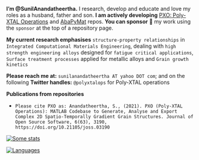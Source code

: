**I’m @SunilAnandatheertha.** I research, develop and educate and love my roles as a husband, father and son. **I am actively developing** [PXO: Poly-XTAL Operations](https://github.com/SunilAnandatheertha/PXO) and [AbaPyMat](https://github.com/SunilAnandatheertha/ABAPYMAT) repos. **You can sponsor** :gift_heart: my work using the `sponsor` at the top of a repository page.

**My current research emphasises** `structure-property relationships` in `Integrated Computational Materials Engineering`, dealing with `high strength engineering alloys` designed for `fatigue critical applications`, `Surface treatment processes` applied for metallic alloys and `Grain growth kinetics`

**Please reach me at:** `sunilanandatheertha AT yahoo DOT com`; and on the following **Twitter handles:** `@polyxtalops` for Poly-XTAL operations

**Publications from repositories**
- `Please cite PXO as: Anandatheertha, S., (2021). PXO (Poly-XTAL Operations): MATLAB Codebase to Generate, Analyse and Export Complex 2D Spatio-Temporally Gradient Grain Structures. Journal of Open Source Software, 6(63), 3190, https://doi.org/10.21105/joss.03190`

[![Some stats](https://github-readme-stats.vercel.app/api?username=SunilAnandatheertha&theme=blue-green)](https://github.com/SunilAnandatheertha/github-readme-stats)

[![Languages](https://github-readme-stats.vercel.app/api/top-langs/?username=SunilAnandatheertha&theme=blue-green)](https://github.com/SunilAnandatheertha/github-readme-stats)
